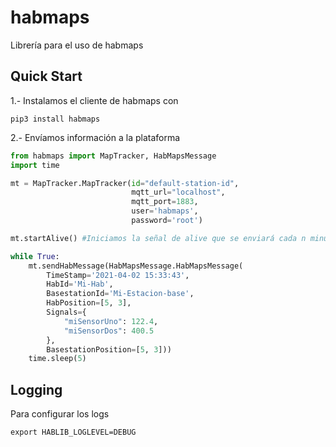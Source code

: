 # habmaps

Librería para el uso de habmaps

## Quick Start

1.- Instalamos el cliente de habmaps con

```
pip3 install habmaps
```

2.- Envíamos información a la plataforma

```python
from habmaps import MapTracker, HabMapsMessage
import time

mt = MapTracker.MapTracker(id="default-station-id",
                           mqtt_url="localhost",
                           mqtt_port=1883,
                           user='habmaps',
                           password='root')

mt.startAlive() #Iniciamos la señal de alive que se enviará cada n minutos 

while True:
    mt.sendHabMessage(HabMapsMessage.HabMapsMessage(
        TimeStamp='2021-04-02 15:33:43',
        HabId='Mi-Hab',
        BasestationId='Mi-Estacion-base',
        HabPosition=[5, 3],
        Signals={
            "miSensorUno": 122.4,
            "miSensorDos": 400.5
        },
        BasestationPosition=[5, 3]))
    time.sleep(5)
```

## Logging

Para configurar los logs

```
export HABLIB_LOGLEVEL=DEBUG
```